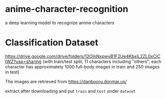 # anime-character-recognition
a deep learning model to recognize anime characters 

# Classification Dataset

https://drive.google.com/drive/folders/12OlnNxpwvB1F2Ue4KbxiL2ZL0xCiCtWZ?usp=sharing (with train/test split, 11 characters including "others", each character has approximately 1000 full-body images in train and 250 images in test)

The images are retrieved from https://danbooru.donmai.us/

extract after downloading and put `train` and `test` under `dataset`